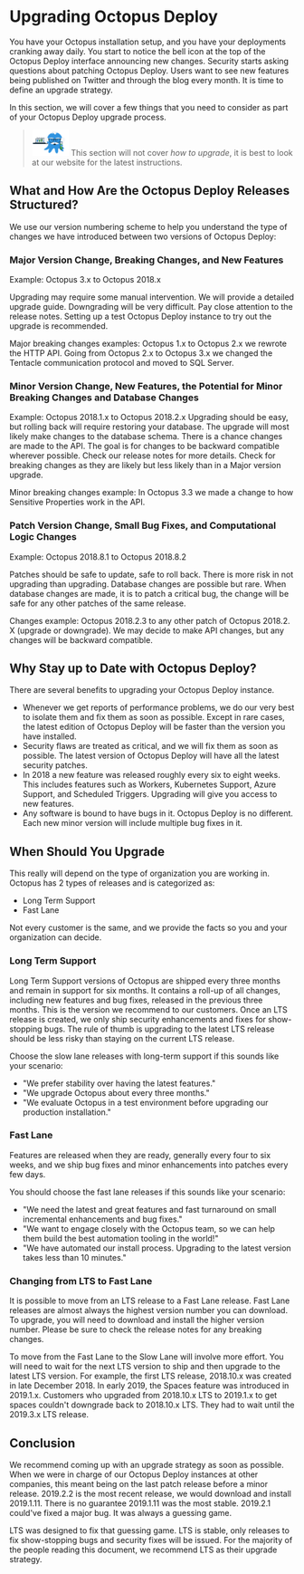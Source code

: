 # Upgrading Octopus Deploy

You have your Octopus installation setup, and you have your deployments cranking away daily. You start to notice the bell icon at the top of the Octopus Deploy interface announcing new changes.  Security starts asking questions about patching Octopus Deploy.  Users want to see new features being published on Twitter and through the blog every month.  It is time to define an upgrade strategy.  

In this section, we will cover a few things that you need to consider as part of your Octopus Deploy upgrade process.

> ![](images/professoroctopus.png) This section will not cover *how to upgrade*, it is best to look at our website for the latest instructions.  

## What and How Are the Octopus Deploy Releases Structured?

We use our version numbering scheme to help you understand the type of changes we have introduced between two versions of Octopus Deploy:

### Major Version Change, Breaking Changes, and New Features

Example: Octopus 3.x to Octopus 2018.x

Upgrading may require some manual intervention. We will provide a detailed upgrade guide.  Downgrading will be very difficult.  Pay close attention to the release notes.  Setting up a test Octopus Deploy instance to try out the upgrade is recommended.

Major breaking changes examples: Octopus 1.x to Octopus 2.x we rewrote the HTTP API.  Going from Octopus 2.x to Octopus 3.x we changed the Tentacle communication protocol and moved to SQL Server.

### Minor Version Change, New Features, the Potential for Minor Breaking Changes and Database Changes

Example: Octopus 2018.1.x to Octopus 2018.2.x
Upgrading should be easy, but rolling back will require restoring your database.  The upgrade will most likely make changes to the database schema.  There is a chance changes are made to the API.  The goal is for changes to be backward compatible wherever possible. Check our release notes for more details. Check for breaking changes as they are likely but less likely than in a Major version upgrade.

Minor breaking changes example: In Octopus 3.3 we made a change to how Sensitive Properties work in the API.

### Patch Version Change, Small Bug Fixes, and Computational Logic Changes

Example: Octopus 2018.8.1 to Octopus 2018.8.2

Patches should be safe to update, safe to roll back.  There is more risk in not upgrading than upgrading.  Database changes are possible but rare.  When database changes are made, it is to patch a critical bug, the change will be safe for any other patches of the same release.

Changes example: Octopus 2018.2.3 to any other patch of Octopus 2018.2. X (upgrade or downgrade). We may decide to make API changes, but any changes will be backward compatible.

## Why Stay up to Date with Octopus Deploy?

There are several benefits to upgrading your Octopus Deploy instance.

- Whenever we get reports of performance problems, we do our very best to isolate them and fix them as soon as possible.  Except in rare cases, the latest edition of Octopus Deploy will be faster than the version you have installed.
- Security flaws are treated as critical, and we will fix them as soon as possible.  The latest version of Octopus Deploy will have all the latest security patches.
- In 2018 a new feature was released roughly every six to eight weeks.  This includes features such as Workers, Kubernetes Support, Azure Support, and Scheduled Triggers.  Upgrading will give you access to new features.
- Any software is bound to have bugs in it.  Octopus Deploy is no different.  Each new minor version will include multiple bug fixes in it.

## When Should You Upgrade

This really will depend on the type of organization you are working in. Octopus has 2 types of releases and is categorized as:

* Long Term Support
* Fast Lane

Not every customer is the same, and we provide the facts so you and your organization can decide.  

### Long Term Support

Long Term Support versions of Octopus are shipped every three months and remain in support for six months.  It contains a roll-up of all changes, including new features and bug fixes, released in the previous three months.  This is the version we recommend to our customers.  Once an LTS release is created, we only ship security enhancements and fixes for show-stopping bugs.  The rule of thumb is upgrading to the latest LTS release should be less risky than staying on the current LTS release.

Choose the slow lane releases with long-term support if this sounds like your scenario:

* "We prefer stability over having the latest features."
* "We upgrade Octopus about every three months."
* "We evaluate Octopus in a test environment before upgrading our production installation."

### Fast Lane

Features are released when they are ready, generally every four to six weeks, and we ship bug fixes and minor enhancements into patches every few days.  

You should choose the fast lane releases if this sounds like your scenario:

* "We need the latest and great features and fast turnaround on small incremental enhancements and bug fixes."
* "We want to engage closely with the Octopus team, so we can help them build the best automation tooling in the world!"
* "We have automated our install process.  Upgrading to the latest version takes less than 10 minutes."

### Changing from LTS to Fast Lane

It is possible to move from an LTS release to a Fast Lane release.  Fast Lane releases are almost always the highest version number you can download.  To upgrade, you will need to download and install the higher version number.  Please be sure to check the release notes for any breaking changes.  

To move from the Fast Lane to the Slow Lane will involve more effort.  You will need to wait for the next LTS version to ship and then upgrade to the latest LTS version.  For example, the first LTS release, 2018.10.x was created in late December 2018.  In early 2019, the Spaces feature was introduced in 2019.1.x.  Customers who upgraded from 2018.10.x LTS to 2019.1.x to get spaces couldn't downgrade back to 2018.10.x LTS.  They had to wait until the 2019.3.x LTS release.  

## Conclusion

We recommend coming up with an upgrade strategy as soon as possible.  When we were in charge of our Octopus Deploy instances at other companies, this meant being on the last patch release before a minor release.  2019.2.2 is the most recent release, we would download and install 2019.1.11.  There is no guarantee 2019.1.11 was the most stable.  2019.2.1 could've fixed a major bug.  It was always a guessing game.

LTS was designed to fix that guessing game.  LTS is stable, only releases to fix show-stopping bugs and security fixes will be issued.  For the majority of the people reading this document, we recommend LTS as their upgrade strategy.  

